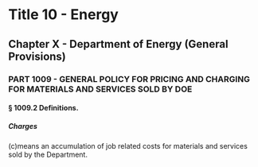 
# Title 10 - Energy
## Chapter X - Department of Energy (General Provisions)
### PART 1009 - GENERAL POLICY FOR PRICING AND CHARGING FOR MATERIALS AND SERVICES SOLD BY DOE
#### § 1009.2 Definitions.
##### Charges

(c)means an accumulation of job related costs for materials and services sold by the Department.
